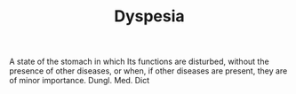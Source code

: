 ---
title: Dyspesia
letter: D
permalink: "/definitions/bld-dyspesia.html"
body: A state of the stomach in which Its functions are disturbed, without the presence
  of other diseases, or when, if other diseases are present, they are of minor importance.
  Dungl. Med. Dict
published_at: '2018-07-07'
source: Black's Law Dictionary 2nd Ed (1910)
layout: post
---